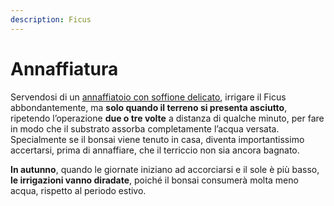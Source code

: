 ```yaml
---
description: Ficus
---
```


# Annaffiatura

Servendosi di un [annaffiatoio con soffione delicato](https://www.pagineverdibonsai.it/vetrina/irrigazione-bonsai/tutta-l'irrigazione/id-32/cat-10/sub-53.htm), irrigare il Ficus  abbondantemente, ma **solo quando il terreno si presenta asciutto**, ripetendo l’operazione **due o tre volte** a distanza di qualche minuto, per fare in modo che il substrato assorba completamente l’acqua versata. Specialmente se il bonsai viene tenuto in casa, diventa importantissimo accertarsi, prima di annaffiare, che il terriccio non sia ancora bagnato. 

**In autunno**, quando le giornate iniziano ad accorciarsi e il sole è più basso, **le irrigazioni vanno diradate**, poiché il bonsai consumerà molta meno acqua, rispetto al periodo estivo.

